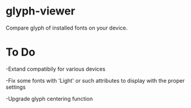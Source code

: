 glyph-viewer
============

Compare glyph of installed fonts on your device.



To Do
=====

-Extand compatibily for various devices

-Fix some fonts with 'Light' or such attributes to display
with the proper settings

-Upgrade glyph centering function
